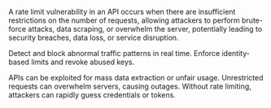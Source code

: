 A rate limit vulnerability in an API occurs when there are insufficient restrictions on the number of requests, allowing attackers to perform brute-force attacks, data scraping, or overwhelm the server, potentially leading to security breaches, data loss, or service disruption.

Detect and block abnormal traffic patterns in real time.
Enforce identity-based limits and revoke abused keys.


APIs can be exploited for mass data extraction or unfair usage.
Unrestricted requests can overwhelm servers, causing outages.
Without rate limiting, attackers can rapidly guess credentials or tokens.
